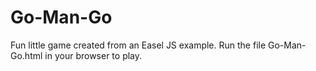 # Go-Man-Go
Fun little game created from an Easel JS example. Run the file Go-Man-Go.html in your browser to play.
